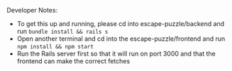 Developer Notes:
- To get this up and running, please cd into escape-puzzle/backend  and run `bundle install && rails s`
- Open another terminal and cd into the escape-puzzle/frontend and run `npm install && npm start`
- Run the Rails server first so that it will run on port 3000 and that the frontend can make the correct fetches
